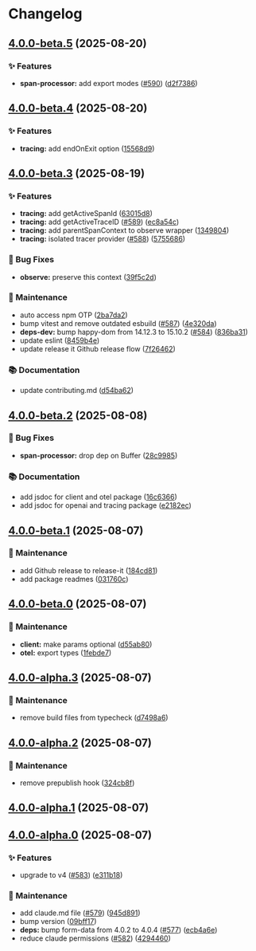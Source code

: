# Changelog

## [4.0.0-beta.5](https://github.com/langfuse/langfuse-js/compare/v4.0.0-beta.4...v4.0.0-beta.5) (2025-08-20)

### ✨ Features

* **span-processor:** add export modes ([#590](https://github.com/langfuse/langfuse-js/issues/590)) ([d2f7386](https://github.com/langfuse/langfuse-js/commit/d2f73865fffd07d61bf697904e5945841b45693b))

## [4.0.0-beta.4](https://github.com/langfuse/langfuse-js/compare/v4.0.0-beta.3...v4.0.0-beta.4) (2025-08-20)

### ✨ Features

* **tracing:** add endOnExit option ([15568d9](https://github.com/langfuse/langfuse-js/commit/15568d99fa42277ebf870211c980326883f7c85a))

## [4.0.0-beta.3](https://github.com/langfuse/langfuse-js/compare/v4.0.0-beta.2...v4.0.0-beta.3) (2025-08-19)

### ✨ Features

* **tracing:** add getActiveSpanId ([63015d8](https://github.com/langfuse/langfuse-js/commit/63015d80b2e6c299476191ac3278278e7ed652db))
* **tracing:** add getActiveTraceID ([#589](https://github.com/langfuse/langfuse-js/issues/589)) ([ec8a54c](https://github.com/langfuse/langfuse-js/commit/ec8a54ca3dfad4fcdeb5f6d4fa705149432ac409))
* **tracing:** add parentSpanContext to observe wrapper ([1349804](https://github.com/langfuse/langfuse-js/commit/134980477d63edf8203ee0477f70449f8effc270))
* **tracing:** isolated tracer provider ([#588](https://github.com/langfuse/langfuse-js/issues/588)) ([5755686](https://github.com/langfuse/langfuse-js/commit/57556864e2aa9d2d902a7bd26f8b472c07dd661d))

### 🐛 Bug Fixes

* **observe:** preserve this context ([39f5c2d](https://github.com/langfuse/langfuse-js/commit/39f5c2d70a8f387b99bc1f9571a4e9235b89baba))

### 🔧 Maintenance

* auto access npm OTP ([2ba7da2](https://github.com/langfuse/langfuse-js/commit/2ba7da2c3baa981ac6674664acfd2526fabf3f98))
* bump vitest and remove outdated esbuild ([#587](https://github.com/langfuse/langfuse-js/issues/587)) ([4e320da](https://github.com/langfuse/langfuse-js/commit/4e320dac55ecccd2d7dfa9cc70a4beed4f57aa24))
* **deps-dev:** bump happy-dom from 14.12.3 to 15.10.2 ([#584](https://github.com/langfuse/langfuse-js/issues/584)) ([836ba31](https://github.com/langfuse/langfuse-js/commit/836ba317756595bc44f11a8da9a44a23889651b1))
* update eslint ([8459b4e](https://github.com/langfuse/langfuse-js/commit/8459b4ee775ce8edfeaafddb43dea72503a0753a))
* update release it Github release flow ([7f26462](https://github.com/langfuse/langfuse-js/commit/7f26462b8c63556e3f9b91858cb674b6a296ac2a))

### 📚 Documentation

* update contributing.md ([d54ba62](https://github.com/langfuse/langfuse-js/commit/d54ba628956c01387ed51cbad15a957167821ab7))

## [4.0.0-beta.2](https://github.com/langfuse/langfuse-js/compare/v4.0.0-beta.1...v4.0.0-beta.2) (2025-08-08)

### 🐛 Bug Fixes

* **span-processor:** drop dep on Buffer ([28c9985](https://github.com/langfuse/langfuse-js/commit/28c9985781efda45586d0c8c17b0154c56765b43))

### 📚 Documentation

* add jsdoc for client and otel package ([16c6366](https://github.com/langfuse/langfuse-js/commit/16c6366cece574fd5ba33121467f32df06fdac0d))
* add jsdoc for openai and tracing package ([e2182ec](https://github.com/langfuse/langfuse-js/commit/e2182ece84feae754d0827d06ffdeec2d9361ae0))

## [4.0.0-beta.1](https://github.com/langfuse/langfuse-js/compare/v4.0.0-beta.0...v4.0.0-beta.1) (2025-08-07)

### 🔧 Maintenance

* add Github release to release-it ([184cd81](https://github.com/langfuse/langfuse-js/commit/184cd819a667d594bc5fb955e453031a032b3daf))
* add package readmes ([031760c](https://github.com/langfuse/langfuse-js/commit/031760c925302581441ff62b50ecf8d465b39426))

## [4.0.0-beta.0](https://github.com/langfuse/langfuse-js/compare/v4.0.0-alpha.3...v4.0.0-beta.0) (2025-08-07)

### 🔧 Maintenance

* **client:** make params optional ([d55ab80](https://github.com/langfuse/langfuse-js/commit/d55ab8012ee7b7ed37eb27b1d925e8fea0e78e8b))
* **otel:** export types ([1febde7](https://github.com/langfuse/langfuse-js/commit/1febde7380276225b2622cbd3b6b6594c4b69868))

## [4.0.0-alpha.3](https://github.com/langfuse/langfuse-js/compare/v4.0.0-alpha.2...v4.0.0-alpha.3) (2025-08-07)

### 🔧 Maintenance

* remove build files from typecheck ([d7498a6](https://github.com/langfuse/langfuse-js/commit/d7498a62020f6232c016237dd4bd15f7b1ac19e5))

## [4.0.0-alpha.2](https://github.com/langfuse/langfuse-js/compare/v4.0.0-alpha.1...v4.0.0-alpha.2) (2025-08-07)

### 🔧 Maintenance

* remove prepublish hook ([324cb8f](https://github.com/langfuse/langfuse-js/commit/324cb8f936bef1ce915b015469003fa653ca64f5))

## [4.0.0-alpha.1](https://github.com/langfuse/langfuse-js/compare/v4.0.0-alpha.0...v4.0.0-alpha.1) (2025-08-07)

## [4.0.0-alpha.0](https://github.com/langfuse/langfuse-js/compare/v3.38.4...v4.0.0-alpha.0) (2025-08-07)

### ✨ Features

* upgrade to v4 ([#583](https://github.com/langfuse/langfuse-js/issues/583)) ([e311b18](https://github.com/langfuse/langfuse-js/commit/e311b184a10f502b315c34309ab70edea0caa2dd))

### 🔧 Maintenance

* add claude.md file ([#579](https://github.com/langfuse/langfuse-js/issues/579)) ([945d891](https://github.com/langfuse/langfuse-js/commit/945d891c776cfbe7355d5a2d82fbd86662dce1eb))
* bump version ([09bff17](https://github.com/langfuse/langfuse-js/commit/09bff17bc6cdba90aa6a532b4718b34eb627fe84))
* **deps:** bump form-data from 4.0.2 to 4.0.4 ([#577](https://github.com/langfuse/langfuse-js/issues/577)) ([ecb4a6e](https://github.com/langfuse/langfuse-js/commit/ecb4a6e5db0f484f32ba809d5eabafe7f611fb1c))
* reduce claude permissions ([#582](https://github.com/langfuse/langfuse-js/issues/582)) ([4294460](https://github.com/langfuse/langfuse-js/commit/4294460eb8a15076b89a1f79215b209610e8131c))
